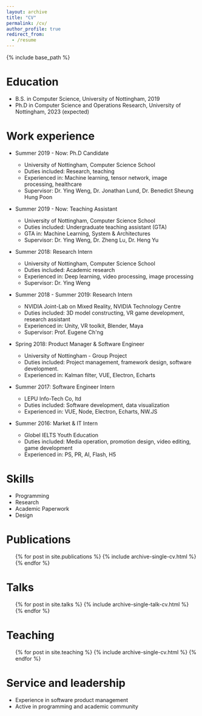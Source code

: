 ```yaml
---
layout: archive
title: "CV"
permalink: /cv/
author_profile: true
redirect_from:
  - /resume
---
```


{% include base_path %}

Education
======
* B.S. in Computer Science, University of Nottingham, 2019
* Ph.D in Computer Science and Operations Research, University of Nottingham, 2023 (expected)

Work experience
======

* Summer 2019 - Now: Ph.D Candidate
  * University of Nottingham, Computer Science School
  * Duties included: Research, teaching
  * Experienced in: Machine learning, tensor network, image processing, healthcare
  * Supervisor: Dr. Ying Weng, Dr. Jonathan Lund, Dr. Benedict Sheung Hung Poon

* Summer 2019 - Now: Teaching Assistant
  * University of Nottingham, Computer Science School
  * Duties included: Undergraduate teaching assistant (GTA)
  * GTA in: Machine Learning, System & Architectures
  * Supervisor: Dr. Ying Weng, Dr. Zheng Lu, Dr. Heng Yu

* Summer 2018: Research Intern
  * University of Nottingham, Computer Science School
  * Duties included: Academic research
  * Experienced in: Deep learning, video processing, image processing
  * Supervisor: Dr. Ying Weng

* Summer 2018 - Summer 2019: Research Intern
  * NVIDIA Joint-Lab on Mixed Reality, NVIDIA Technology Centre
  * Duties included: 3D model constructing, VR game development, research assistant
  * Experienced in: Unity, VR toolkit, Blender, Maya
  * Supervisor: Prof. Eugene Ch'ng

* Spring 2018: Product Manager & Software Engineer
  * University of Nottingham - Group Project
  * Duties included: Project management, framework design, software development.
  * Experienced in: Kalman filter, VUE, Electron, Echarts

* Summer 2017: Software Engineer Intern
  * LEPU Info-Tech Co, ltd
  * Duties included: Software development, data visualization
  * Experienced in: VUE, Node, Electron, Echarts, NW.JS

* Summer 2016: Market & IT Intern
  * Globel IELTS Youth Education
  * Duties included: Media operation, promotion design, video editing, game development
  * Experienced in: PS, PR, AI, Flash, H5
  
Skills
======
* Programming
* Research
* Academic Paperwork
* Design

Publications
======
  <ul>{% for post in site.publications %}
    {% include archive-single-cv.html %}
  {% endfor %}</ul>

Talks
======
  <ul>{% for post in site.talks %}
    {% include archive-single-talk-cv.html %}
  {% endfor %}</ul>

Teaching
======
  <ul>{% for post in site.teaching %}
    {% include archive-single-cv.html %}
  {% endfor %}</ul>

Service and leadership
======
* Experience in software product management
* Active in programming and academic community
